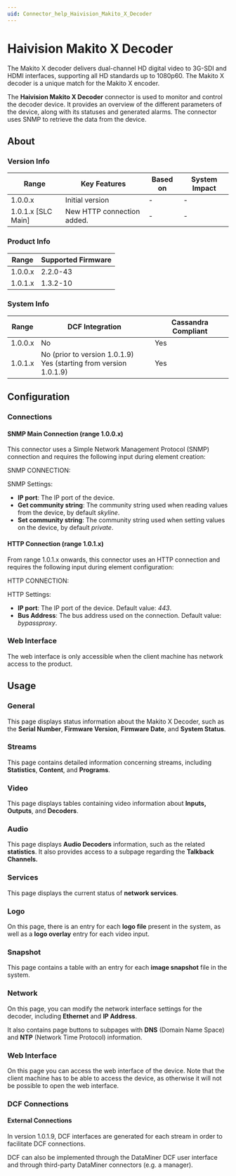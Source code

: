 ```yaml
---
uid: Connector_help_Haivision_Makito_X_Decoder
---
```


# Haivision Makito X Decoder

The Makito X decoder delivers dual-channel HD digital video to 3G-SDI and HDMI interfaces, supporting all HD standards up to 1080p60. The Makito X decoder is a unique match for the Makito X encoder.

The **Haivision Makito X Decoder** connector is used to monitor and control the decoder device. It provides an overview of the different parameters of the device, along with its statuses and generated alarms. The connector uses SNMP to retrieve the data from the device.

## About

### Version Info

| Range              | Key Features               | Based on | System Impact |
|--------------------|----------------------------|----------|---------------|
| 1.0.0.x            | Initial version            | -        | -             |
| 1.0.1.x [SLC Main] | New HTTP connection added. | -        | -             |

### Product Info

| Range     | Supported Firmware     |
|-----------|------------------------|
| 1.0.0.x   | 2.2.0-43               |
| 1.0.1.x   | 1.3.2-10               |

### System Info

| Range   | DCF Integration                                                        | Cassandra Compliant |
|---------|------------------------------------------------------------------------|---------------------|
| 1.0.0.x | No                                                                     | Yes                 |
| 1.0.1.x | No (prior to version 1.0.1.9) <br> Yes (starting from version 1.0.1.9) | Yes                 |

## Configuration

### Connections

#### SNMP Main Connection (range 1.0.0.x)

This connector uses a Simple Network Management Protocol (SNMP) connection and requires the following input during element creation:

SNMP CONNECTION:

SNMP Settings:

- **IP port**: The IP port of the device.
- **Get community string**: The community string used when reading values from the device, by default *skyline*.
- **Set community string**: The community string used when setting values on the device, by default *private*.

#### HTTP Connection (range 1.0.1.x)

From range 1.0.1.x onwards, this connector uses an HTTP connection and requires the following input during element configuration:

HTTP CONNECTION:

HTTP Settings:

- **IP port**: The IP port of the device. Default value: *443*.
- **Bus Address**: The bus address used on the connection. Default value: *bypassproxy*.

### Web Interface

The web interface is only accessible when the client machine has network access to the product.

## Usage

### General

This page displays status information about the Makito X Decoder, such as the **Serial Number**, **Firmware Version**, **Firmware Date**, and **System Status**.

### Streams

This page contains detailed information concerning streams, including **Statistics**, **Content**, and **Programs**.

### Video

This page displays tables containing video information about **Inputs, Outputs**, and **Decoders**.

### Audio

This page displays **Audio Decoders** information, such as the related **statistics**. It also provides access to a subpage regarding the **Talkback Channels.**

### Services

This page displays the current status of **network services**.

### Logo

On this page, there is an entry for each **logo file** present in the system, as well as a **logo overlay** entry for each video input.

### Snapshot

This page contains a table with an entry for each **image snapshot** file in the system.

### Network

On this page, you can modify the network interface settings for the decoder, including **Ethernet** and **IP Address**.

It also contains page buttons to subpages with **DNS** (Domain Name Space) and **NTP** (Network Time Protocol) information.

### Web Interface

On this page you can access the web interface of the device. Note that the client machine has to be able to access the device, as otherwise it will not be possible to open the web interface.

### DCF Connections

#### External Connections

In version 1.0.1.9, DCF interfaces are generated for each stream in order to facilitate DCF connections.

DCF can also be implemented through the DataMiner DCF user interface and through third-party DataMiner connectors (e.g. a manager).
